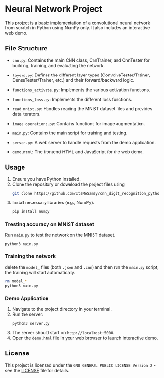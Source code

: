 # Neural Network Project

This project is a basic implementation of a convolutional neural network from scratch in Python using NumPy only.
It also includes an interactive web demo.

## File Structure

- `cnn.py`: Contains the main CNN class, CnnTrainer, and CnnTester for building, training, and evaluating the network.
- `layers.py`: Defines the different layer types (ConvolveTester/Trainer, DenseTester/Trainer, etc.) and their forward/backward logic.
- `functions_activate.py`: Implements the various activation functions.
- `functions_loss.py`: Implements the different loss functions.
- `read_mnist.py`: Handles reading the MNIST dataset files and provides data iterators.
- `image_operations.py`: Contains functions for image augmentation.

- `main.py`: Contains the main script for training and testing.

- `server.py`: A web server to handle requests from the demo application.
- `demo.html`: The frontend HTML and JavaScript for the web demo.


## Usage

1. Ensure you have Python installed.
2. Clone the repository or download the project files using
    ```bash
    git clone https://github.com/ItsMeSamey/cnn_digit_recognition_python.git
    ```
3. Install necessary libraries (e.g., NumPy):
   ```bash
   pip install numpy
   ```

### Tresting accuracy on MNIST dataset
Run `main.py` to test the network on the MNIST dataset.
```bash
python3 main.py
```

### Training the network
delete the `model_` files (both `.json` and `.cnn`) and then run the `main.py` script, the training will start automatically.
```bash
rm model_*
python3 main.py
```

### Demo Application

1. Navigate to the project directory in your terminal.
2. Run the server:
   ```bash
   python3 server.py
   ```
3. The server should start on `http://localhost:5000`.
4. Open the `demo.html` file in your web browser to launch interactive demo.

## License
This project is licensed under the `GNU GENERAL PUBLIC LICENSE Version 2` - see the [LICENSE](LICENSE) file for details.

